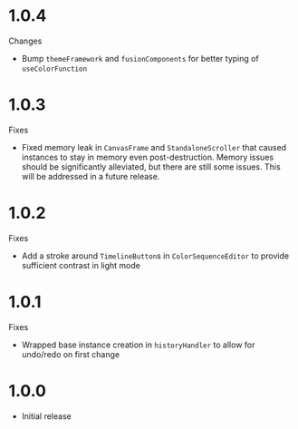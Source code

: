 # 1.0.4
Changes
- Bump `themeFramework` and `fusionComponents` for better typing of `useColorFunction`

# 1.0.3
Fixes
- Fixed memory leak in `CanvasFrame` and `StandaloneScroller` that caused instances to stay in memory even post-destruction. Memory issues should be significantly alleviated, but there are still some issues. This will be addressed in a future release.

# 1.0.2
Fixes
- Add a stroke around `TimelineButton`s in `ColorSequenceEditor` to provide sufficient contrast in light mode

# 1.0.1
Fixes
- Wrapped base instance creation in `historyHandler` to allow for undo/redo on first change

# 1.0.0
- Initial release